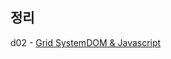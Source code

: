 ## 정리

d02 - [Grid System](https://www.evernote.com/Home.action?securityRegCode=chromestore#n=c7ab3e1d-97dd-46d6-83d4-d6dd1a20622f&ses=4&sh=2&sds=5&)[DOM & Javascript](https://www.evernote.com/Home.action?securityRegCode=chromestore#n=20eaef88-e9d1-4ca8-8f66-07c7dba9fd9d&ses=4&sh=2&sds=5&)

